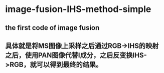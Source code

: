 # image-fusion-IHS-method-simple
## the first code of image fusion
## 具体就是将MS图像上采样之后通过RGB->IHS的映射之后，使用PAN图像代替I成分，之后反变换IHS->RGB，就可以得到最终的结果。
